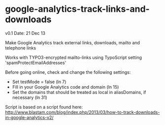 google-analytics-track-links-and-downloads
==========================================

v0.1 Date: 21 Dec 13

Make Google Analytics track external links, downloads, mailto and telephone links

Works with TYPO3-encrypted mailto-links using TypoScript setting 'spamProtectEmailAddresses'

Before going online, check and change the following settings:
* Set testMode = false (ln 7)
* Fill in your Google Analytics code and domain (ln 15)
* Set the domains that should be treated as local in aliasDomains, if necessary (ln 31)

Script is based on a script found here:
http://www.blastam.com/blog/index.php/2013/03/how-to-track-downloads-in-google-analytics-v2/

